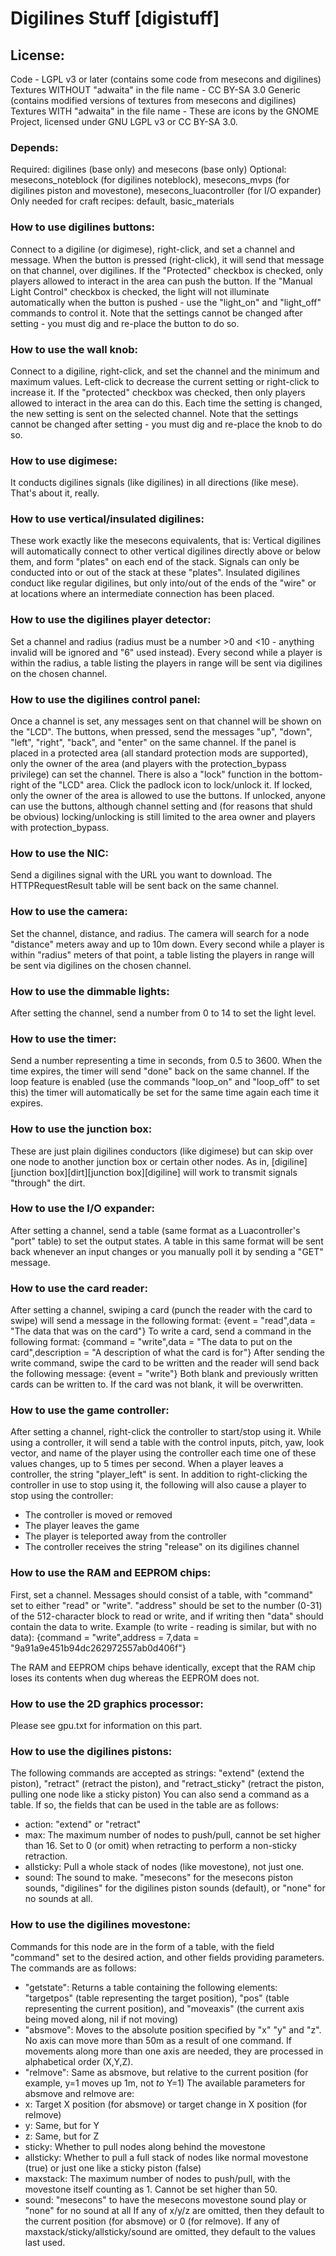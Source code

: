 # Digilines Stuff [digistuff]

## License:

Code - LGPL v3 or later (contains some code from mesecons and digilines)
Textures WITHOUT "adwaita" in the file name - CC BY-SA 3.0 Generic (contains modified versions of textures from mesecons and digilines)
Textures WITH "adwaita" in the file name - These are icons by the GNOME Project, licensed under GNU LGPL v3 or CC BY-SA 3.0.

### Depends:

Required: digilines (base only) and mesecons (base only)
Optional: mesecons_noteblock (for digilines noteblock), mesecons_mvps (for digilines piston and movestone), mesecons_luacontroller (for I/O expander)
Only needed for craft recipes: default, basic_materials

### How to use digilines buttons:

Connect to a digiline (or digimese), right-click, and set a channel and message.
When the button is pressed (right-click), it will send that message on that channel, over digilines.
If the "Protected" checkbox is checked, only players allowed to interact in the area can push the button.
If the "Manual Light Control" checkbox is checked, the light will not illuminate automatically when the button is pushed - use the "light_on" and "light_off" commands to control it.
Note that the settings cannot be changed after setting - you must dig and re-place the button to do so.

### How to use the wall knob:

Connect to a digiline, right-click, and set the channel and the minimum and maximum values.
Left-click to decrease the current setting or right-click to increase it. If the "protected" checkbox was checked, then only players allowed to interact in the area can do this.
Each time the setting is changed, the new setting is sent on the selected channel.
Note that the settings cannot be changed after setting - you must dig and re-place the knob to do so.

### How to use digimese:

It conducts digilines signals (like digilines) in all directions (like mese). That's about it, really.

### How to use vertical/insulated digilines:

These work exactly like the mesecons equivalents, that is:
Vertical digilines will automatically connect to other vertical digilines directly above or below them, and form "plates" on each end of the stack. Signals can only be conducted into or out of the stack at these "plates".
Insulated digilines conduct like regular digilines, but only into/out of the ends of the "wire" or at locations where an intermediate connection has been placed.

### How to use the digilines player detector:

Set a channel and radius (radius must be a number >0 and <10 - anything invalid will be ignored and "6" used instead).
Every second while a player is within the radius, a table listing the players in range will be sent via digilines on the chosen channel.

### How to use the digilines control panel:

Once a channel is set, any messages sent on that channel will be shown on the "LCD". The buttons, when pressed, send the messages "up", "down", "left", "right", "back", and "enter" on the same channel. If the panel is placed in a protected area (all standard protection mods are supported), only the owner of the area (and players with the protection_bypass privilege) can set the channel. There is also a "lock" function in the bottom-right of the "LCD" area. Click the padlock icon to lock/unlock it. If locked, only the owner of the area is allowed to use the buttons. If unlocked, anyone can use the buttons, although channel setting and (for reasons that shuld be obvious) locking/unlocking is still limited to the area owner and players with protection_bypass.

### How to use the NIC:

Send a digilines signal with the URL you want to download. The HTTPRequestResult table will be sent back on the same channel.

### How to use the camera:

Set the channel, distance, and radius. The camera will search for a node "distance" meters away and up to 10m down.
Every second while a player is within "radius" meters of that point, a table listing the players in range will be sent via digilines on the chosen channel.

### How to use the dimmable lights:

After setting the channel, send a number from 0 to 14 to set the light level.

### How to use the timer:

Send a number representing a time in seconds, from 0.5 to 3600. When the time expires, the timer will send "done" back on the same channel. If the loop feature is enabled (use the commands "loop_on" and "loop_off" to set this) the timer will automatically be set for the same time again each time it expires.

### How to use the junction box:

These are just plain digilines conductors (like digimese) but can skip over one node to another junction box or certain other nodes.
As in, [digiline][junction box][dirt][junction box][digiline] will work to transmit signals "through" the dirt.

### How to use the I/O expander:

After setting a channel, send a table (same format as a Luacontroller's "port" table) to set the output states.
A table in this same format will be sent back whenever an input changes or you manually poll it by sending a "GET" message.

### How to use the card reader:

After setting a channel, swiping a card (punch the reader with the card to swipe) will send a message in the following format:
    {event = "read",data = "The data that was on the card"}
To write a card, send a command in the following format:
    {command = "write",data = "The data to put on the card",description = "A description of what the card is for"}
After sending the write command, swipe the card to be written and the reader will send back the following message:
    {event = "write"}
Both blank and previously written cards can be written to. If the card was not blank, it will be overwritten.

### How to use the game controller:

After setting a channel, right-click the controller to start/stop using it.
While using a controller, it will send a table with the control inputs, pitch, yaw, look vector, and name of the player using the controller each time one of these values changes, up to 5 times per second.
When a player leaves a controller, the string "player_left" is sent.
In addition to right-clicking the controller in use to stop using it, the following will also cause a player to stop using the controller:

* The controller is moved or removed
* The player leaves the game
* The player is teleported away from the controller
* The controller receives the string "release" on its digilines channel

### How to use the RAM and EEPROM chips:

First, set a channel.
Messages should consist of a table, with "command" set to either "read" or "write". "address" should be set to the number (0-31) of the 512-character block to read or write, and if writing then "data" should contain the data to write.
Example (to write - reading is similar, but with no data):
    {command = "write",address = 7,data = "9a91a9e451b94dc262972557ab0d406f"}

The RAM and EEPROM chips behave identically, except that the RAM chip loses its contents when dug whereas the EEPROM does not.

### How to use the 2D graphics processor:

Please see gpu.txt for information on this part.

### How to use the digilines pistons:

The following commands are accepted as strings: "extend" (extend the piston), "retract" (retract the piston), and "retract_sticky" (retract the piston, pulling one node like a sticky piston)
You can also send a command as a table. If so, the fields that can be used in the table are as follows:

* action: "extend" or "retract"
* max: The maximum number of nodes to push/pull, cannot be set higher than 16. Set to 0 (or omit) when retracting to perform a non-sticky retraction.
* allsticky: Pull a whole stack of nodes (like movestone), not just one.
* sound: The sound to make. "mesecons" for the mesecons piston sounds, "digilines" for the digilines piston sounds (default), or "none" for no sounds at all.

### How to use the digilines movestone:

Commands for this node are in the form of a table, with the field "command" set to the desired action, and other fields providing parameters.
The commands are as follows:

* "getstate": Returns a table containing the following elements: "targetpos" (table representing the target position), "pos" (table representing the current position), and "moveaxis" (the current axis being moved along, nil if not moving)
* "absmove": Moves to the absolute position specified by "x" "y" and "z". No axis can move more than 50m as a result of one command. If movements along more than one axis are needed, they are processed in alphabetical order (X,Y,Z).
* "relmove": Same as absmove, but relative to the current position (for example, y=1 moves up 1m, not *to* Y=1)
  The available parameters for absmove and relmove are:
* x: Target X position (for absmove) or target change in X position (for relmove)
* y: Same, but for Y
* z: Same, but for Z
* sticky: Whether to pull nodes along behind the movestone
* allsticky: Whether to pull a full stack of nodes like normal movestone (true) or just one like a sticky piston (false)
* maxstack: The maximum number of nodes to push/pull, with the movestone itself counting as 1. Cannot be set higher than 50.
* sound: "mesecons" to have the mesecons movestone sound play or "none" for no sound at all
  If any of x/y/z are omitted, then they default to the current position (for absmove) or 0 (for relmove).
  If any of maxstack/sticky/allsticky/sound are omitted, they default to the values last used.
